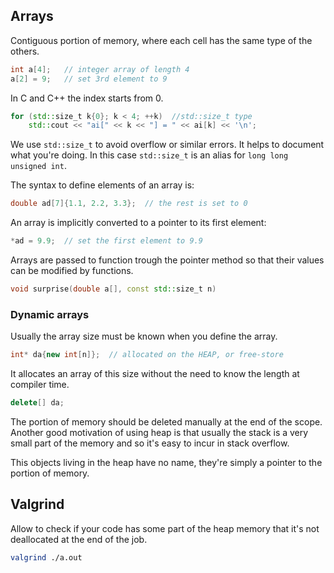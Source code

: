 ## Arrays

Contiguous portion of memory, where each cell has the same type of the others.

```c++
int a[4]; 	// integer array of length 4
a[2] = 9; 	// set 3rd element to 9
```

In C and C++ the index starts from 0.

```c++
for (std::size_t k{0}; k < 4; ++k)	//std::size_t type
    std::cout << "ai[" << k << "] = " << ai[k] << '\n';
```

We use `std::size_t` to avoid overflow or similar errors. It helps to document what you're doing. In this case `std::size_t` is an alias for `long long unsigned int`.

The syntax to define elements of an array is:

```c++
double ad[7]{1.1, 2.2, 3.3};  // the rest is set to 0
```

An array is implicitly converted to a pointer to its first element:

```c++
*ad = 9.9;	// set the first element to 9.9
```

Arrays are passed to function trough the pointer method so that their values can be modified by functions.

```c++
void surprise(double a[], const std::size_t n)
```

### Dynamic arrays

Usually the array size must be known when you define the array.

```c++
int* da{new int[n]};  // allocated on the HEAP, or free-store
```

It allocates an array of this size without the need to know the length at compiler time.

```c++
delete[] da;
```

The portion of  memory should be deleted manually at the end of the scope. Another good motivation of using heap is that usually the stack is a very small part of the memory and so it's easy to incur in stack overflow.

This objects living in the heap have no name, they're simply a pointer to the portion of memory.

## Valgrind

Allow to check if your code has some part of the heap memory that it's not deallocated at the end of the job.

```bash
valgrind ./a.out
```